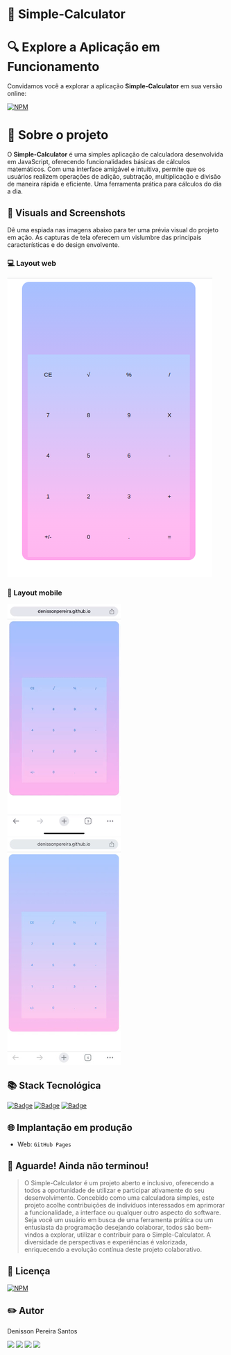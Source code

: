 # 🧮 Simple-Calculator



# 🔍 Explore a Aplicação em Funcionamento

Convidamos você a explorar a aplicação **Simple-Calculator** em sua versão online: 

[![NPM](https://img.shields.io/badge/Clique%20Aqui-8A2BE2)](https://denissonpereira.github.io/Simple-Calculator/)

# 📑 Sobre o projeto 

O **Simple-Calculator** é uma simples aplicação de calculadora desenvolvida em JavaScript, oferecendo funcionalidades básicas de cálculos matemáticos. Com uma interface amigável e intuitiva, permite que os usuários realizem operações de adição, subtração, multiplicação e divisão de maneira rápida e eficiente. Uma ferramenta prática para cálculos do dia a dia.

## 📸 Visuals and Screenshots

Dê uma espiada nas imagens abaixo para ter uma prévia visual do projeto em ação. As capturas de tela oferecem um vislumbre das principais características e do design envolvente.

### 💻 Layout web
![Web 1](./public/web_version.png) 

### 📱 Layout mobile
![Mobile 1](./public/mob_version.gif) ![Mobile 2](./public/mob2.jpeg) 

## 📚 Stack Tecnológica

[![Badge](https://img.shields.io/badge/HTML-orange?style=flat&logo=html5&logoColor=white)](https://www.w3.org/html/)
[![Badge](https://img.shields.io/badge/CSS-blue?style=flat&logo=css3&logoColor=white)](https://developer.mozilla.org/en-US/docs/Web/CSS)
[![Badge](https://img.shields.io/badge/JavaScript-yellow?style=flat&logo=javascript&logoColor=white)](https://developer.mozilla.org/en-US/docs/Web/JavaScript)


## 🌐 Implantação em produção

- Web: `GitHub Pages`

## 🚨 Aguarde! Ainda não terminou!

>O Simple-Calculator é um projeto aberto e inclusivo, oferecendo a todos a oportunidade de utilizar e participar ativamente do seu desenvolvimento. Concebido como uma calculadora simples, este projeto acolhe contribuições de indivíduos interessados em aprimorar a funcionalidade, a interface ou qualquer outro aspecto do software. Seja você um usuário em busca de uma ferramenta prática ou um entusiasta da programação desejando colaborar, todos são bem-vindos a explorar, utilizar e contribuir para o Simple-Calculator. A diversidade de perspectivas e experiências é valorizada, enriquecendo a evolução contínua deste projeto colaborativo.


## 📜 Licença

[![NPM](https://img.shields.io/npm/l/react)](https://github.com/DenissonPereira/Simple-Calculator/blob/main/LICENSE)  

## ✏️ Autor 

Denisson Pereira Santos

<div> 
<a href="https://www.linkedin.com/in/denisson-pereira" target="_blank"><img src="https://img.shields.io/badge/-LinkedIn-%230077B5?style=for-the-badge&logo=linkedin&logoColor=white"  target="_blank"></a> 
<a href="https://denissonpereira.com" target="_blank"><img src="https://img.shields.io/badge/Meu%20Site-%2333cc33?style=for-the-badge&logo=fontawesome&logoColor=white&logoWidth=15&labelColor=black"  target="_blank"></a> 
<a href="https://github.com/DenissonPereira" target="_blank"><img src="https://img.shields.io/badge/GitHub-%23181717?style=for-the-badge&logo=github&logoColor=white&logoWidth=15&labelColor=black"  target="_blank"></a> 
<a href="https://www.instagram.com/denisson_pereira1?igshid=OGQ5ZDc2ODk2ZA%3D%3D&utm_source=qr" target="_blank"><img src="https://img.shields.io/badge/-Instagram-%23E4405F?style=for-the-badge&logo=instagram&logoColor=white"></a>
</div>&nbsp;&nbsp;
